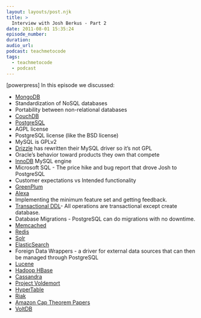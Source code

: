 ```yaml
---
layout: layouts/post.njk
title: >
  Interview with Josh Berkus - Part 2
date: 2011-08-01 15:35:24
episode_number:
duration:
audio_url:
podcast: teachmetocode
tags:
  - teachmetocode
  - podcast
---
```


[powerpress] In this episode we discussed:

- [MongoDB](https://mongodb.org/)
- Standardization of NoSQL databases
- Portability between non-relational databases
- [CouchDB](https://couchdb.apache.org/)
- [PostgreSQL](https://www.postgresql.org/)
- AGPL license
- PostgreSQL license (like the BSD license)
- MySQL is GPLv2
- [Drizzle](https://launchpad.net/drizzle) has rewritten their MySQL driver so it’s not GPL
- Oracle’s behavior toward products they own that compete
- [InnoDB](https://www.innodb.com/) MySQL engine
- Microsoft SQL - The price hike and bug report that drove Josh to PostgreSQL
- Customer expectations vs Intended functionality
- [GreenPlum](https://www.greenplum.com/)
- [Alexa](https://www.alexa.com/)
- Implementing the minimum feature set and getting feedback.
- [Transactional DDL](https://wiki.postgresql.org/wiki/Transactional_DDL_in_PostgreSQL:_A_Competitive_Analysis)- All operations are transactional except create database.
- Database Migrations - PostgreSQL can do migrations with no downtime.
- [Memcached](https://memcached.org/)
- [Redis](https://redis.io/)
- [Solr](https://lucene.apache.org/solr/)
- [ElasticSearch](https://www.elasticsearch.org/)
- Foreign Data Wrappers - a driver for external data sources that can then be managed through PostgreSQL
- [Lucene](https://lucene.apache.org/)
- [Hadoop HBase](https://hbase.apache.org/)
- [Cassandra](https://cassandra.apache.org/)
- [Project Voldemort](https://project-voldemort.com/)
- [HyperTable](https://hypertable.org/)
- [Riak](https://wiki.basho.com/)
- [Amazon Cap Theorem Papers](https://www.julianbrowne.com/article/viewer/brewers-cap-theorem)
- [VoltDB](https://voltdb.com/)
